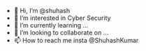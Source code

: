 - 👋 Hi, I’m @shuhash
- 👀 I’m interested in Cyber Security
- 🌱 I’m currently learning ...
- 💞️ I’m looking to collaborate on ...
- 📫 How to reach me insta @ShuhashKumar

<!---
shuhash/shuhash is a ✨ special ✨ repository because its `README.md` (this file) appears on your GitHub profile.
You can click the Preview link to take a look at your changes.
--->
